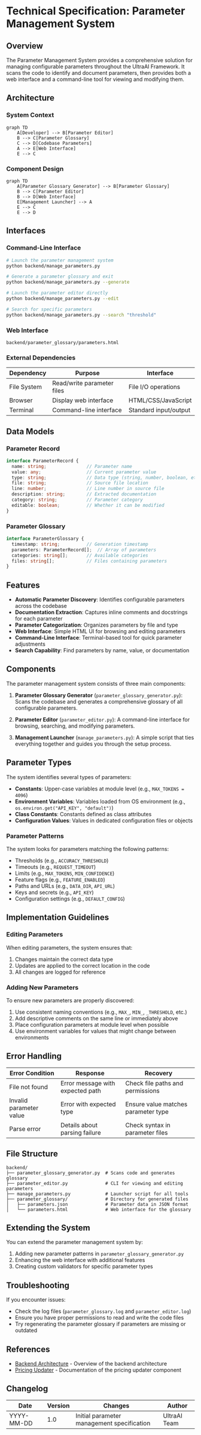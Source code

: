# Technical Specification: Parameter Management System

## Overview

The Parameter Management System provides a comprehensive solution for managing configurable parameters throughout the UltraAI Framework. It scans the code to identify and document parameters, then provides both a web interface and a command-line tool for viewing and modifying them.

## Architecture

### System Context

```mermaid
graph TD
    A[Developer] --> B[Parameter Editor]
    B --> C[Parameter Glossary]
    C --> D[Codebase Parameters]
    A --> E[Web Interface]
    E --> C
```

### Component Design

```mermaid
graph TD
    A[Parameter Glossary Generator] --> B[Parameter Glossary]
    B --> C[Parameter Editor]
    B --> D[Web Interface]
    E[Management Launcher] --> A
    E --> C
    E --> D
```

## Interfaces

### Command-Line Interface

```bash
# Launch the parameter management system
python backend/manage_parameters.py

# Generate a parameter glossary and exit
python backend/manage_parameters.py --generate

# Launch the parameter editor directly
python backend/manage_parameters.py --edit

# Search for specific parameters
python backend/manage_parameters.py --search "threshold"
```

### Web Interface

```
backend/parameter_glossary/parameters.html
```

### External Dependencies

| Dependency | Purpose | Interface |
|------------|---------|-----------|
| File System | Read/write parameter files | File I/O operations |
| Browser | Display web interface | HTML/CSS/JavaScript |
| Terminal | Command-line interface | Standard input/output |

## Data Models

### Parameter Record

```typescript
interface ParameterRecord {
  name: string;               // Parameter name
  value: any;                 // Current parameter value
  type: string;               // Data type (string, number, boolean, etc.)
  file: string;               // Source file location
  line: number;               // Line number in source file
  description: string;        // Extracted documentation
  category: string;           // Parameter category
  editable: boolean;          // Whether it can be modified
}
```

### Parameter Glossary

```typescript
interface ParameterGlossary {
  timestamp: string;          // Generation timestamp
  parameters: ParameterRecord[];  // Array of parameters
  categories: string[];       // Available categories
  files: string[];            // Files containing parameters
}
```

## Features

- **Automatic Parameter Discovery**: Identifies configurable parameters across the codebase
- **Documentation Extraction**: Captures inline comments and docstrings for each parameter
- **Parameter Categorization**: Organizes parameters by file and type
- **Web Interface**: Simple HTML UI for browsing and editing parameters
- **Command-Line Interface**: Terminal-based tool for quick parameter adjustments
- **Search Capability**: Find parameters by name, value, or documentation

## Components

The parameter management system consists of three main components:

1. **Parameter Glossary Generator** (`parameter_glossary_generator.py`): Scans the codebase and generates a comprehensive glossary of all configurable parameters.

2. **Parameter Editor** (`parameter_editor.py`): A command-line interface for browsing, searching, and modifying parameters.

3. **Management Launcher** (`manage_parameters.py`): A simple script that ties everything together and guides you through the setup process.

## Parameter Types

The system identifies several types of parameters:

- **Constants**: Upper-case variables at module level (e.g., `MAX_TOKENS = 4096`)
- **Environment Variables**: Variables loaded from OS environment (e.g., `os.environ.get("API_KEY", "default")`)
- **Class Constants**: Constants defined as class attributes
- **Configuration Values**: Values in dedicated configuration files or objects

### Parameter Patterns

The system looks for parameters matching the following patterns:

- Thresholds (e.g., `ACCURACY_THRESHOLD`)
- Timeouts (e.g., `REQUEST_TIMEOUT`)
- Limits (e.g., `MAX_TOKENS`, `MIN_CONFIDENCE`)
- Feature flags (e.g., `FEATURE_ENABLED`)
- Paths and URLs (e.g., `DATA_DIR`, `API_URL`)
- Keys and secrets (e.g., `API_KEY`)
- Configuration settings (e.g., `DEFAULT_CONFIG`)

## Implementation Guidelines

### Editing Parameters

When editing parameters, the system ensures that:

1. Changes maintain the correct data type
2. Updates are applied to the correct location in the code
3. All changes are logged for reference

### Adding New Parameters

To ensure new parameters are properly discovered:

1. Use consistent naming conventions (e.g., `MAX_`, `MIN_`, `_THRESHOLD`, etc.)
2. Add descriptive comments on the same line or immediately above
3. Place configuration parameters at module level when possible
4. Use environment variables for values that might change between environments

## Error Handling

| Error Condition | Response | Recovery |
|-----------------|----------|----------|
| File not found | Error message with expected path | Check file paths and permissions |
| Invalid parameter value | Error with expected type | Ensure value matches parameter type |
| Parse error | Details about parsing failure | Check syntax in parameter files |

## File Structure

```
backend/
├── parameter_glossary_generator.py  # Scans code and generates glossary
├── parameter_editor.py              # CLI for viewing and editing parameters
├── manage_parameters.py             # Launcher script for all tools
├── parameter_glossary/              # Directory for generated files
│   ├── parameters.json              # Parameter data in JSON format
│   └── parameters.html              # Web interface for the glossary
```

## Extending the System

You can extend the parameter management system by:

1. Adding new parameter patterns in `parameter_glossary_generator.py`
2. Enhancing the web interface with additional features
3. Creating custom validators for specific parameter types

## Troubleshooting

If you encounter issues:

- Check the log files (`parameter_glossary.log` and `parameter_editor.log`)
- Ensure you have proper permissions to read and write the code files
- Try regenerating the parameter glossary if parameters are missing or outdated

## References

- [Backend Architecture](ARCHITECTURE.md) - Overview of the backend architecture
- [Pricing Updater](PRICING_UPDATER.md) - Documentation of the pricing updater component

## Changelog

| Date | Version | Changes | Author |
|------|---------|---------|--------|
| YYYY-MM-DD | 1.0 | Initial parameter management specification | UltraAI Team |
